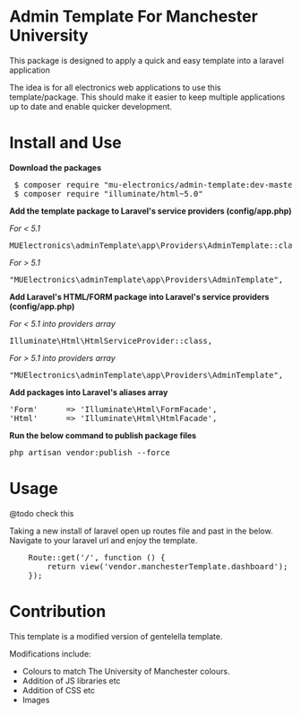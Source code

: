 # Admin Template For Manchester University

This package is designed to apply a quick and easy template into a laravel application

The idea is for all electronics web applications to use this template/package.
This should make it easier to keep multiple applications up to date and enable quicker development.



# Install and Use

**Download the packages**

<pre>
 $ composer require "mu-electronics/admin-template:dev-master"
 $ composer require "illuminate/html~5.0"
</pre>


**Add the template package to Laravel's service providers (config/app.php)**

*For < 5.1*
<pre>
MUElectronics\adminTemplate\app\Providers\AdminTemplate::class,
</pre>

*For > 5.1*
<pre>
"MUElectronics\adminTemplate\app\Providers\AdminTemplate",
</pre>

**Add Laravel's HTML/FORM package into Laravel's service providers (config/app.php)**

*For < 5.1 into providers array*
<pre>
Illuminate\Html\HtmlServiceProvider::class,
</pre>

*For > 5.1 into providers array*
<pre>
"MUElectronics\adminTemplate\app\Providers\AdminTemplate",
</pre>

**Add packages into Laravel's aliases array**

<pre>
'Form'      => 'Illuminate\Html\FormFacade',
'Html'      => 'Illuminate\Html\HtmlFacade',
</pre>


**Run the below command to publish package files**

<pre>
php artisan vendor:publish --force
</pre>



# Usage

@todo check this

Taking a new install of laravel open up routes file and past in the below. Navigate to your laravel url and enjoy the template.

<pre>
    Route::get('/', function () {
        return view('vendor.manchesterTemplate.dashboard');
    });
</pre>




# Contribution

This template is a modified version of gentelella template.

Modifications include:

  * Colours to match The University of Manchester colours.
  * Addition of JS libraries etc
  * Addition of CSS etc
  * Images
